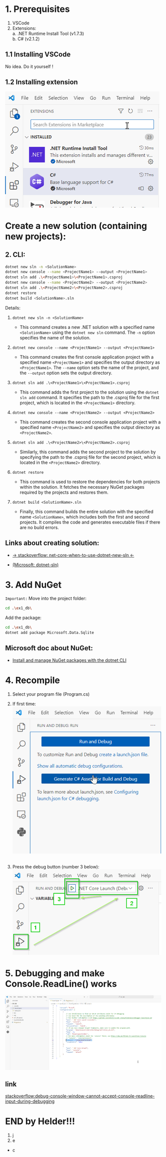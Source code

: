 # 1. Prerequisites
1. VSCode
2. Extensions:<br/>
a. .NET Runtime Install Tool (v1.7.3)<br/>
b. C# (v2.1.2)

## 1.1 Installing VSCode
No idea. Do it yourself !

## 1.2 Installing extension
![Alt text](./img/extensions.png)

# Create a new solution (containing new projects):

## 2. CLI:
```bash
dotnet new sln -n <SolutionName>
dotnet new console --name <ProjectName1> --output <ProjectName1>
dotnet sln add .\<ProjectName1>\<ProjectName1>.csproj
dotnet new console --name <ProjectName2> --output <ProjectName2>
dotnet sln add .\<ProjectName2>\<ProjectName2>.csproj
dotnet restore
dotnet build <SolutionName>.sln
```
Details:
1. `dotnet new sln -n <SolutionName>`
   - This command creates a new .NET solution with a specified name `<SolutionName>` using the `dotnet new sln` command. The `-n` option specifies the name of the solution.

2. `dotnet new console --name <ProjectName1> --output <ProjectName1>`
   - This command creates the first console application project with a specified name `<ProjectName1>` and specifies the output directory as `<ProjectName1>`. The `--name` option sets the name of the project, and the `--output` option sets the output directory.

3. `dotnet sln add .\<ProjectName1>\<ProjectName1>.csproj`
   - This command adds the first project to the solution using the `dotnet sln add` command. It specifies the path to the .csproj file for the first project, which is located in the `<ProjectName1>` directory.

4. `dotnet new console --name <ProjectName2> --output <ProjectName2>`
   - This command creates the second console application project with a specified name `<ProjectName2>` and specifies the output directory as `<ProjectName2>`.

5. `dotnet sln add .\<ProjectName2>\<ProjectName2>.csproj`
   - Similarly, this command adds the second project to the solution by specifying the path to the .csproj file for the second project, which is located in the `<ProjectName2>` directory.

6. `dotnet restore`
   - This command is used to restore the dependencies for both projects within the solution. It fetches the necessary NuGet packages required by the projects and restores them.

7. `dotnet build <SolutionName>.sln`
   - Finally, this command builds the entire solution with the specified name `<SolutionName>`, which includes both the first and second projects. It compiles the code and generates executable files if there are no build errors.

## Links about creating solution:
- [→ stackoverflow: net-core-when-to-use-dotnet-new-sln ←](https://stackoverflow.com/questions/42730877/net-core-when-to-use-dotnet-new-sln)

- [(Microsoft: dotnet-sln)](https://learn.microsoft.com/en-us/dotnet/core/tools/dotnet-sln)

# 3. Add NuGet
`Important:` Move into the project folder:
```bash
cd .\ex1_db\  
```
Add the package:
```bash
cd .\ex1_db\  
dotnet add package Microsoft.Data.Sqlite  
```
## Microsoft doc about NuGet:
- [Install and manage NuGet packages with the dotnet CLI](https://learn.microsoft.com/en-us/nuget/consume-packages/install-use-packages-dotnet-cli)<br/>

# 4. Recompile
1. Select your program file (Program.cs)

2. If first time:<br/>
![Alt text](./img/generate_stuff_to_debug.png)<br/><br/>

3. Press the debug button (number 3 below):<br/>
![Alt text](./img/debug.png)

# 5. Debugging and make Console.ReadLine() works
![Alt text](./img/debugInTerminal.png)

## link
[stackoverflow:debug-console-window-cannot-accept-console-readline-input-during-debugging](https://stackoverflow.com/questions/41195432/debug-console-window-cannot-accept-console-readline-input-during-debugging)

# END by Helder!!!<br/>
1. j
2. e
- c
